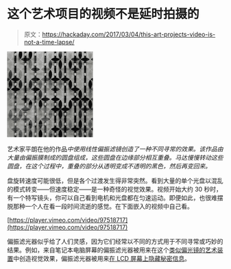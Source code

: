 # 这个艺术项目的视频不是延时拍摄的

> 原文：<https://hackaday.com/2017/03/04/this-art-projects-video-is-not-a-time-lapse/>

![polarization-no-1-very-small](img/5499286099725e5de013870f98620c4d.png)

艺术家平朗在他的作品*中使用线性偏振滤镜创造了一种不同寻常的效果。该作品由大量由偏振膜制成的圆盘组成，这些圆盘在边缘部分相互重叠。马达慢慢转动这些圆盘，在这个过程中，重叠的部分从透明变成不透明的黑色，然后再变回来。*

盘旋转速度可能很低，但是各个过渡发生得非常突然。看到大量的单个光盘以混乱的模式转变——但速度稳定——是一种奇怪的视觉效果。视频开始大约 30 秒时，有一个特写镜头，你可以自己看到电机和光盘都在匀速运动。即便如此，也很难摆脱那种一个人在看一段时间流逝的感觉。在下面嵌入的视频中自己看。

[https://player.vimeo.com/video/97518717](https://player.vimeo.com/video/97518717)

偏振滤光器似乎给了人们灵感，因为它们经常以不同的方式用于不同寻常或巧妙的结果。例如，来自笔记本电脑屏幕的偏振滤光器被用来在这个[类似偏光镜的艺术装置](http://hackaday.com/2011/08/22/polarized-art-fixture-made-from-a-busted-laptop-screen/)中创造视觉效果，偏振滤光器被用来[在 LCD 屏幕上隐藏秘密信息](http://hackaday.com/2015/07/15/trick-google-used-hides-secret-messages-on-lcd-screens/)。